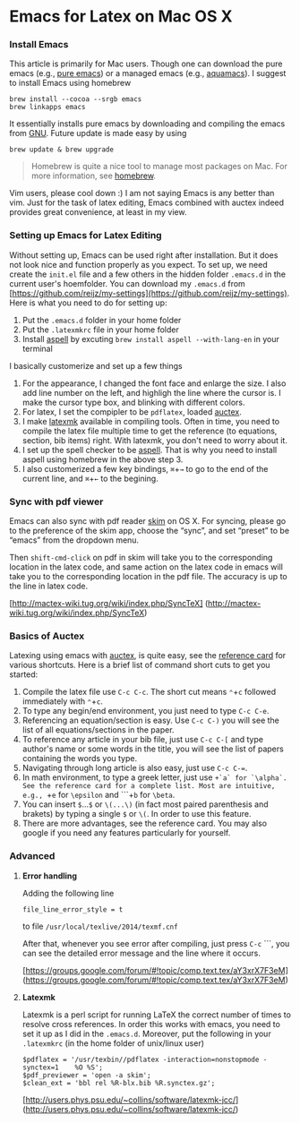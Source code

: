 # Emacs for Latex on Mac OS X


### Install Emacs

This article is primarily for Mac users. Though one can download the pure emacs (e.g., [pure emacs](http://emacsformacosx.com/)) or a managed emacs (e.g., [aquamacs](http://aquamacs.org)). I suggest to install Emacs using homebrew

```
brew install --cocoa --srgb emacs
brew linkapps emacs
```

It essentially installs pure emacs by downloading and compiling the emacs from [GNU](http://www.gnu.org/software/emacs/). Future update is made easy by using 

`brew update & brew upgrade`

> Homebrew is quite a nice tool to manage most packages on Mac. For more information, see [homebrew](http://brew.sh).


Vim users, please cool down :) I am not saying Emacs is any better than vim. Just for the task of latex editing, Emacs combined with auctex indeed provides great convenience, at least in my view. 

### Setting up Emacs for Latex Editing

Without setting up, Emacs can be used right after installation. But it does not look nice and function properly as you expect. To set up, we need create the `init.el` file and a few others in the hidden folder `.emacs.d` in the current user's hoemfolder. You can download my `.emacs.d` from [https://github.com/reijz/my-settings](https://github.com/reijz/my-settings). Here is what you need to do for setting up: 

1. Put the `.emacs.d` folder in your home folder
2. Put the `.latexmkrc` file in your home folder
3. Install [aspell](http://aspell.net) by excuting `brew install aspell --with-lang-en` in your terminal

I basically customerize and set up a few things

1. For the appearance, I changed the font face and enlarge the size. I also add line number on the left, and highligh the line where the cursor is. I make the cursor type box, and blinking with different colors. 
2. For latex, I set the compipler to be `pdflatex`, loaded [auctex](http://www.gnu.org/software/auctex/).
3. I make [latexmk](http://users.phys.psu.edu/~collins/software/latexmk-jcc/) available in compiling tools. Often in time, you need to compile the latex file multiple time to get the reference (to equations, section, bib items) right. With latexmk, you don't need to worry about it. 
4. I set up the spell checker to be [aspell](http://aspell.net). That is why you need to install aspell using homebrew in the above step 3. 
5. I also customerized a few key bindings, `⌘`+`→` to go to the end of the current line, and `⌘`+`←` to the begining. 

### Sync with pdf viewer

Emacs can also sync with pdf reader [skim](http://skim-app.sourceforge.net) on OS X. For syncing, please go to the preference of the skim app, choose the “sync”, and set “preset” to be “emacs” from the dropdown menu. 

Then `shift-cmd-click` on pdf in skim will take you to the corresponding location in the latex code, and same action on the latex code in emacs will take you to the corresponding location in the pdf file. The accuracy is up to the line in latex code.  

[http://mactex-wiki.tug.org/wiki/index.php/SyncTeX]
(http://mactex-wiki.tug.org/wiki/index.php/SyncTeX)

### Basics of Auctex

Latexing using emacs with [auctex](http://www.gnu.org/software/auctex/), is quite easy, see the [reference card](http://verse.ielm.ust.hk/files/tex-ref.pdf) for various shortcuts. Here is a brief list of command short cuts to get you started: 

1. Compile the latex file use `C-c C-c`. The short cut means `⌃`+`c` followed immediately with `⌃`+`c`.
2. To type any begin/end environment, you just need to type `C-c C-e`. 
3. Referencing an equation/section is easy. Use `C-c C-)` you will see the list of all equations/sections in the paper. 
4. To reference any article in your bib file, just use `C-c C-[` and type author's name or some words in the title, you will see the list of papers containing the words you type. 
5. Navigating through long article is also easy, just use `C-c C-=`. 
6. In math environment, to type a greek letter, just use ```+`a` for `\alpha`. See the reference card for a complete list. Most are intuitive, e.g., ```+`e` for `\epsilon` and ```+`b` for `\beta`.
7. You can insert `$`...`$` or `\(...\)` (in fact most paired parenthesis and brakets) by typing a single `$` or `\(`. In order to use this feature.
8. There are more advantages, see the reference card. You may also google if you need any features particularly for yourself.


### Advanced

1. **Error handling**

   Adding the following line 

   `file_line_error_style = t`

   to file `/usr/local/texlive/2014/texmf.cnf`

   After that, whenever you see error after compiling, just press `C-c` ```, you can see the detailed error message and the line where it occurs. 

   [https://groups.google.com/forum/#!topic/comp.text.tex/aY3xrX7F3eM]
   (https://groups.google.com/forum/#!topic/comp.text.tex/aY3xrX7F3eM)


2. **Latexmk**

   Latexmk is a perl script for running LaTeX the correct number of times to resolve cross references. In order this works with emacs, you need to set it up as I did in the `.emacs.d`. Moreover, put the following in your `.latexmkrc` (in the home folder of unix/linux user)

   ```
   $pdflatex = '/usr/texbin//pdflatex -interaction=nonstopmode -synctex=1    %O %S';
   $pdf_previewer = 'open -a skim';
   $clean_ext = 'bbl rel %R-blx.bib %R.synctex.gz';
   ```

   [http://users.phys.psu.edu/~collins/software/latexmk-jcc/]
   (http://users.phys.psu.edu/~collins/software/latexmk-jcc/)
